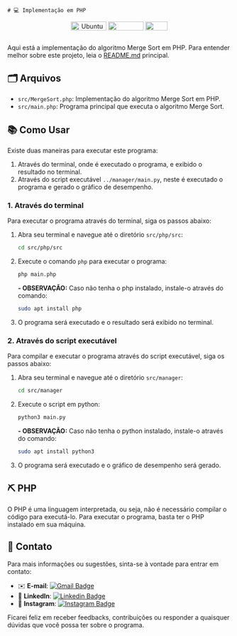     # 💻 Implementação em PHP

<div align="center">
   <img align="center" height="20px" width="80px" alt="Ubuntu" src="https://img.shields.io/badge/Ubuntu-E95420?logo=ubuntu&logoColor=white"/>
   <img align="center" height="20px" width="80px" src="https://img.shields.io/badge/VS%20Code-blue?logo=visual%20studio%20code"/>
   <img align="center" height="20px" width="50px" src="https://img.shields.io/badge/PHP-777BB4?logo=php&logoColor=white"/>
</div>

## 
Aqui está a implementação do algoritmo Merge Sort em PHP. Para entender melhor sobre este projeto, leia o [README.md](../../README.md) principal.

## 🗂 Arquivos

- `src/MergeSort.php`: Implementação do algoritmo Merge Sort em PHP.
- `src/main.php`: Programa principal que executa o algoritmo Merge Sort.

## 📚 Como Usar
Existe duas maneiras para executar este programa:
1. Através do terminal, onde é executado o programa, e exibido o resultado no terminal.
2. Através do script executável `../manager/main.py`, neste é executado o programa e gerado o gráfico de desempenho.

### 1. Através do terminal
Para executar o programa através do terminal, siga os passos abaixo:

1. Abra seu terminal e navegue até o diretório `src/php/src`:
    ```bash
    cd src/php/src
    ```

2. Execute o comando `php` para executar o programa:
    ```bash
    php main.php
    ```
    **- OBSERVAÇÃO:** Caso não tenha o php instalado, instale-o através do comando:
    ```bash
    sudo apt install php
    ```

3. O programa será executado e o resultado será exibido no terminal.

### 2. Através do script executável
Para compilar e executar o programa através do script executável, siga os passos abaixo:

1. Abra seu terminal e navegue até o diretório `src/manager`:
    ```bash
    cd src/manager
    ```
2. Execute o script em python:
    ```bash
    python3 main.py
    ```
    **- OBSERVAÇÃO:** Caso não tenha o python instalado, instale-o através do comando:
    ```bash
    sudo apt install python3
    ```
3. O programa será executado e o gráfico de desempenho será gerado.

## ⛏ PHP

O PHP é uma linguagem interpretada, ou seja, não é necessário compilar o código para executá-lo. Para executar o programa, basta ter o PHP instalado em sua máquina.

## 📧 Contato

Para mais informações ou sugestões, sinta-se à vontade para entrar em contato:

- ✉️ **E-mail**: [![Gmail Badge](https://img.shields.io/badge/-dudateixeirasouza@gmail.com-c14438?style=flat-square&logo=Gmail&logoColor=white&link=mailto:dudateixeirasouza@gmail.com)](mailto:dudateixeirasouza@gmail.com)
- 💼 **LinkedIn**: [![Linkedin Badge](https://img.shields.io/badge/-LinkedIn-0e76a8?style=flat-square&logo=Linkedin&logoColor=white)](https://www.linkedin.com/in/maria-eduarda-teixeira-souza-2a2b3a254/)
- 📸 **Instagram**: [![Instagram Badge](https://img.shields.io/badge/-Instagram-e4405f?style=flat-square&logo=Instagram&logoColor=white)](https://www.instagram.com/dudat_18/)

Ficarei feliz em receber feedbacks, contribuições ou responder a quaisquer dúvidas que você possa ter sobre o programa. 
